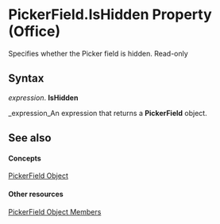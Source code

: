 
# PickerField.IsHidden Property (Office)

Specifies whether the Picker field is hidden. Read-only


## Syntax

 _expression_. **IsHidden**

 _expression_An expression that returns a  **PickerField** object.


## See also


#### Concepts


 [PickerField Object](f0491733-f8bb-aa8f-95ff-9e844696afe4.md)
#### Other resources


 [PickerField Object Members](8d64bb41-6d02-056a-2a76-f86d6713e584.md)

